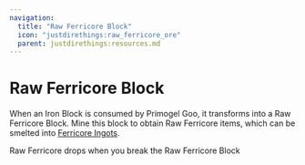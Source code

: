 ```yaml
---
navigation:
  title: "Raw Ferricore Block"
  icon: "justdirethings:raw_ferricore_ore"
  parent: justdirethings:resources.md
---
```


# Raw Ferricore Block

When an Iron Block is consumed by Primogel Goo, it transforms into a Raw Ferricore Block. Mine this block to obtain Raw Ferricore items, which can be smelted into [Ferricore Ingots](./res_ferricore.md).

<ItemImage id="justdirethings:raw_ferricore" />

Raw Ferricore drops when you break the Raw Ferricore Block

